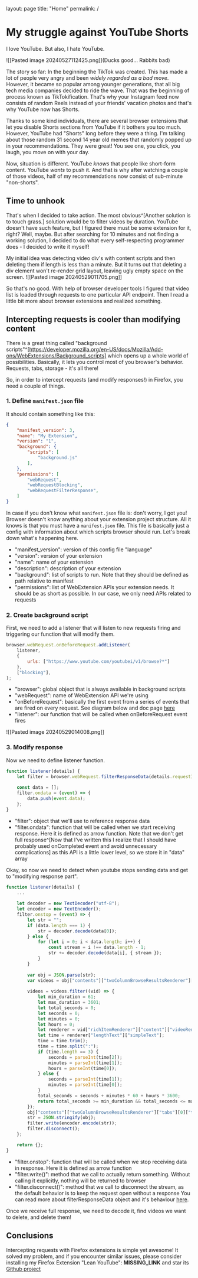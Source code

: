 layout: page
title: "Home"
permalink: /

# My struggle against YouTube Shorts
I love YouTube. But also, I hate YouTube.

![[Pasted image 20240527112425.png]](Ducks good... Rabbits bad)

The story so far: In the beginning the TikTok was created. This has made a lot of people very angry and been _widely regarded as a bad move_. However, it became so popular among younger generations, that all big tech media companies decided to ride the wave. That was the beginning of process known as TikTokification. That's why your Instagram feed now consists of random Reels instead of your friends' vacation photos and that's why YouTube now has Shorts.

Thanks to some kind individuals, there are several browser extensions that let you disable Shorts sections from YouTube if it bothers you too much. However, YouTube had "Shorts" long before they were a thing. I'm talking about those random 31 second 14 year old memes that randomly popped up in your recommendations. They were great! You see one, you click, you laugh, you move on with your day. 

Now, situation is different. YouTube *knows* that people like short-form content. YouTube *wants* to push it. And that is why after watching a couple of those videos, half of my recommendations now consist of sub-minute "non-shorts".

## Time to unhook
That's when I decided to take action. The most obvious^[Another solution is to touch grass.] solution would be to filter videos by duration. YouTube doesn't have such feature, but I figured there must be some extension for it, right? Well, maybe. But after searching for 10 minutes and not finding a working solution, I decided to do what every self-respecting programmer does - I decided to write it myself!

My initial idea was detecting video div's with content scripts and then deleting them if length is less than a minute. But it turns out that deleting a div element won't re-render grid layout, leaving ugly empty space on the screen. 
![[Pasted image 20240529011705.png]]

So that's no good. With help of browser developer tools I figured that video list is loaded through requests to one particular API endpoint. Then I read a little bit more about browser extensions and realized something.

## Intercepting requests is cooler than modifying content
There is a great thing called "background scripts"^[https://developer.mozilla.org/en-US/docs/Mozilla/Add-ons/WebExtensions/Background_scripts] which opens up a whole world of possibilities. Basically, it lets you control most of you browser's behavior. Requests, tabs, storage - it's all there!

So, in order to intercept requests (and modify responses!) in Firefox, you need a couple of things.
### 1. Define `manifest.json` file
It should contain something like this:
``` json
{
	"manifest_version": 3,
	"name": "My Extension",
	"version": "1",
	"background": {
		"scripts": [
			"background.js"
		],
	},
	"permissions": [
		"webRequest",
		"webRequestBlocking",
		"webRequestFilterResponse",
	]
}
```

In case if you don't know what `manifest.json` file is: don't worry, I got you! Browser doesn't know anything about your extension project structure. All it knows is that you must have a `manifest.json` file. This file is basically just a config with information about which scripts browser should run. Let's break down what's happening here.
- "manifest_version": version of this config file "language" 
- "version": version of your extension
- "name": name of your extension
- "description": description of your extension
- "background": list of scripts to run. Note that they should be defined as path relative to manifest
- "permissions": list of WebExtension APIs your extension needs. It should be as short as possible. In our case, we only need APIs related to requests

### 2. Create background script
First, we need to add a listener that will listen to new requests firing and triggering our function that will modify them.
``` js
browser.webRequest.onBeforeRequest.addListener(
	listener,
	{
		urls: ["https://www.youtube.com/youtubei/v1/browse?*"]
	},
	["blocking"],
);
```

- "browser": global object that is always available in background scripts
- "webRequest": name of WebExtension API we're using
- "onBeforeRequest": basically the first event from a series of events that are fired on every request. See diagram below and doc page [here](https://developer.mozilla.org/en-US/docs/Mozilla/Add-ons/WebExtensions/API/webRequest)
- "listener": our function that will be called when onBeforeRequest event fires

![[Pasted image 20240529014008.png]]

### 3. Modify response
Now we need to define listener function.
```js
function listener(details) {
    let filter = browser.webRequest.filterResponseData(details.requestId);
    
    const data = [];
    filter.ondata = (event) => {
        data.push(event.data);
    };
}
```
- "filter": object that we'll use to reference response data
- "filter.ondata": function that will be called when we start receiving response. Here it is defined as arrow function. Note that we don't get full response^[Now that I've written this I realize that I should have probably used onCompleted event and avoid unnecessary complications] as this API is a little lower level, so we store it in "data" array

Okay, so now we need to detect when youtube stops sending data and get to "modifying response part".
``` js
function listener(details) {
	...
    
    let decoder = new TextDecoder("utf-8");
    let encoder = new TextEncoder();
    filter.onstop = (event) => {
        let str = "";
        if (data.length === 1) {
            str = decoder.decode(data[0]);
        } else {
            for (let i = 0; i < data.length; i++) {
                const stream = i !== data.length - 1;
                str += decoder.decode(data[i], { stream });
            }
        }
        
        var obj = JSON.parse(str);
        var videos = obj["contents"]["twoColumnBrowseResultsRenderer"]["tabs"][0]["tabRenderer"]["content"]["richGridRenderer"]["contents"];
        
        videos = videos.filter((vid) => {
            let min_duration = 61;
            let max_duration = 3601;
            let total_seconds = 0;
            let seconds = 0;
            let minutes = 0;
            let hours = 0;
            let renderer = vid["richItemRenderer"]["content"]["videoRenderer"];
            let time = renderer["lengthText"]["simpleText"];
            time = time.trim();
            time = time.split(":");
            if (time.length == 3) {
                seconds = parseInt(time[2]);
                minutes = parseInt(time[1]);
                hours = parseInt(time[0]);
            } else {
                seconds = parseInt(time[1]);
                minutes = parseInt(time[0]);
            }
            total_seconds = seconds + minutes * 60 + hours * 3600;
            return total_seconds >= min_duration && total_seconds <= max_duration;
        });
        obj["contents"]["twoColumnBrowseResultsRenderer"]["tabs"][0]["tabRenderer"]["content"]["richGridRenderer"]["contents"] = videos;
        str = JSON.stringify(obj);
        filter.write(encoder.encode(str));
        filter.disconnect();
    };

    return {};
}
```
- "filter.onstop": function that will be called when we stop receiving data in response. Here it is defined as arrow function
- "filter.write()":  method that we call to actually return something. Without calling it explicitly, nothing will be returned to browser
- "filter.disconnect()": method that we call to disconnect the stream, as the default behavior is to keep the request open without a response
You can read more about filterResponseData object and it's behaviour [here](https://developer.mozilla.org/en-US/docs/Mozilla/Add-ons/WebExtensions/API/webRequest/filterResponseData).

Once we receive full response, we need to decode it, find videos we want to delete, and delete them!

## Conclusions
Intercepting requests with Firefox extensions is simple yet awesome! It solved my problem, and if you encounter similar issues, please consider installing my Firefox Extension "Lean YouTube":  __MISSING_LINK__ and star its [Github project](https://github.com/Demaga/lean-youtube)